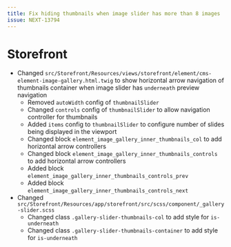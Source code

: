 ```yaml
---
title: Fix hiding thumbnails when image slider has more than 8 images
issue: NEXT-13794
---
```

# Storefront
* Changed `src/Storefront/Resources/views/storefront/element/cms-element-image-gallery.html.twig` to show horizontal arrow navigation of thumbnails container when image slider has `underneath` preview navigation
    * Removed `autoWidth` config of `thumbnailSlider`
    * Changed `controls` config of `thumbnailSlider` to allow navigation controller for thumbnails
    * Added `items` config to `thumbnailSlider` to configure number of slides being displayed in the viewport
    * Changed block `element_image_gallery_inner_thumbnails_col` to add horizontal arrow controllers
    * Changed block `element_image_gallery_inner_thumbnails_controls` to add horizontal arrow controllers
    * Added block `element_image_gallery_inner_thumbnails_controls_prev`
    * Added block `element_image_gallery_inner_thumbnails_controls_next`
* Changed `src/Storefront/Resources/app/storefront/src/scss/component/_gallery-slider.scss`
    * Changed class `.gallery-slider-thumbnails-col` to add style for `is-underneath`
    * Changed class `.gallery-slider-thumbnails-container` to add style for `is-underneath`
